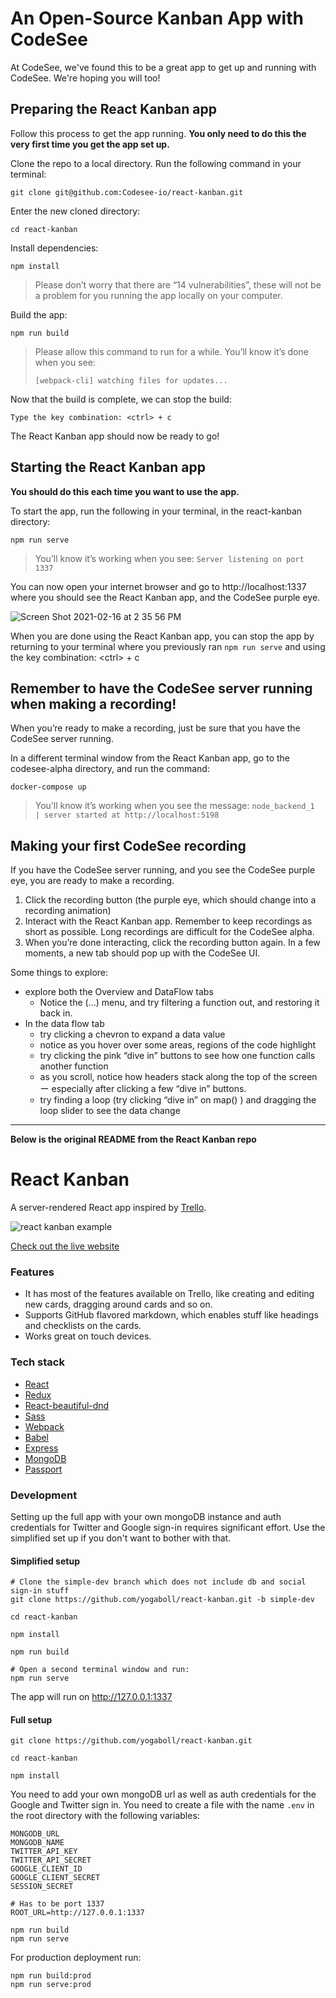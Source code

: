 <!-- Description: A Trello-like application built with React and Redux. Take a look at the live website:  -->

# An Open-Source Kanban App with CodeSee
At CodeSee, we've found this to be a great app to get up and running with CodeSee. We're hoping you will too!

## Preparing the React Kanban app
Follow this process to get the app running. **You only need to do this the very first time you get the app set up.**

Clone the repo to a local directory. Run the following command in your terminal:

```
git clone git@github.com:Codesee-io/react-kanban.git
```

Enter the new cloned directory:

```
cd react-kanban
```

Install dependencies:

```
npm install
```

> Please don’t worry that there are “14 vulnerabilities”, these will not be a problem for you running the app locally on your computer.

Build the app:

```
npm run build
```

> Please allow this command to run for a while. You’ll know it’s done when you see:
> 
> `[webpack-cli] watching files for updates...`

Now that the build is complete, we can stop the build:

    Type the key combination: <ctrl> + c

The React Kanban app should now be ready to go!

## Starting the React Kanban app
**You should do this each time you want to use the app.**

To start the app, run the following in your terminal, in the react-kanban directory:

```
npm run serve
```

> You’ll know it’s working when you see:
> `Server listening on port 1337`

You can now open your internet browser and go to http://localhost:1337 where you should see the React Kanban app, and the CodeSee purple eye.

![Screen Shot 2021-02-16 at 2 35 56 PM](https://user-images.githubusercontent.com/334845/108133912-2be1e180-706a-11eb-9cb8-8921c22477ef.png)

When you are done using the React Kanban app, you can stop the app by returning to your terminal where you previously ran `npm run serve` and using the key combination: \<ctrl\> + c

## Remember to have the CodeSee server running when making a recording!
When you’re ready to make a recording, just be sure that you have the CodeSee server running.

In a different terminal window from the React Kanban app, go to the codesee-alpha directory, and run the command:

```
docker-compose up
```

> You’ll know it’s working when you see the message:
> `node_backend_1  | server started at http://localhost:5198`


## Making your first CodeSee recording
If you have the CodeSee server running, and you see the CodeSee purple eye, you are ready to make a recording.

1. Click the recording button (the purple eye, which should change into a recording animation)
2. Interact with the React Kanban app. Remember to keep recordings as short as possible. Long recordings are difficult for the CodeSee alpha.
3. When you’re done interacting, click the recording button again. In a few moments, a new tab should pop up with the CodeSee UI.

Some things to explore:
* explore both the Overview and DataFlow tabs
  * Notice the (...) menu, and try filtering a function out, and restoring it back in.
* In the data flow tab
  * try clicking a chevron to expand a data value
  * notice as you hover over some areas, regions of the code highlight
  * try clicking the pink “dive in” buttons to see how one function calls another function
  * as you scroll, notice how headers stack along the top of the screen ー especially after clicking a few “dive in” buttons.
  * try finding a loop (try clicking “dive in” on map() ) and dragging the loop slider to see the data change




---

**Below is the original README from the React Kanban repo**


# React Kanban

A server-rendered React app inspired by [Trello](https://trello.com/home).

![react kanban example](https://github.com/yogaboll/react-kanban/blob/master/example.gif?raw=true)

[Check out the live website](https://www.reactkanban.com)

### Features

* It has most of the features available on Trello, like creating and editing new cards, dragging around cards and so on.
* Supports GitHub flavored markdown, which enables stuff like headings and checklists on the cards.
* Works great on touch devices.

### Tech stack

* [React](https://github.com/facebook/react)
* [Redux](https://github.com/reactjs/redux)
* [React-beautiful-dnd](https://github.com/atlassian/react-beautiful-dnd)
* [Sass](https://github.com/sass/sass)
* [Webpack](https://github.com/webpack/webpack)
* [Babel](https://github.com/babel/babel)
* [Express](https://github.com/expressjs/express)
* [MongoDB](https://github.com/mongodb/mongo)
* [Passport](https://github.com/jaredhanson/passport)


### Development

Setting up the full app with your own mongoDB instance and auth credentials for Twitter and Google sign-in requires significant effort. Use the simplified set up if you don't want to bother with that.

#### Simplified setup

```shell
# Clone the simple-dev branch which does not include db and social sign-in stuff
git clone https://github.com/yogaboll/react-kanban.git -b simple-dev

cd react-kanban

npm install

npm run build

# Open a second terminal window and run:
npm run serve
```

The app will run on http://127.0.0.1:1337

#### Full setup

```shell
git clone https://github.com/yogaboll/react-kanban.git

cd react-kanban

npm install
```

You need to add your own mongoDB url as well as auth credentials for the Google and Twitter sign in. You need to create a file with the name `.env` in the root directory with the following variables:

```
MONGODB_URL
MONGODB_NAME
TWITTER_API_KEY
TWITTER_API_SECRET
GOOGLE_CLIENT_ID
GOOGLE_CLIENT_SECRET
SESSION_SECRET

# Has to be port 1337
ROOT_URL=http://127.0.0.1:1337
```

```shell
npm run build
npm run serve
```

For production deployment run:

```shell
npm run build:prod
npm run serve:prod
```
